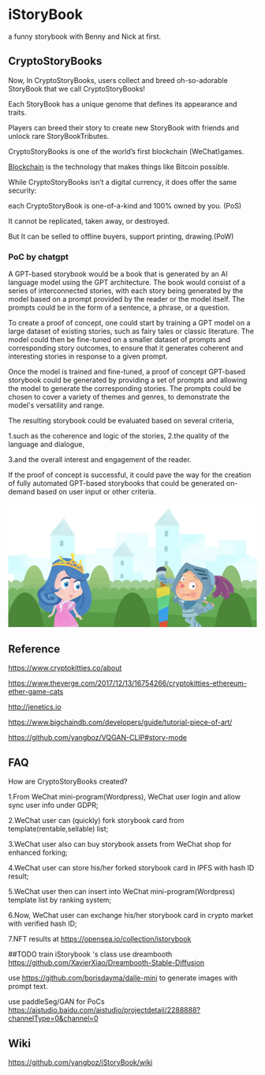 # iStoryBook
a funny storybook with Benny and Nick at first.

## CryptoStoryBooks

Now, In CryptoStoryBooks, users collect and breed oh-so-adorable StoryBook that we call CryptoStoryBooks! 

Each StoryBook has a unique genome that defines its appearance and traits. 

Players can breed their story to create new StoryBook with friends and unlock rare StoryBookTributes.

CryptoStoryBooks is one of the world’s first blockchain (WeChat)games. 

[Blockchain](https://github.com/yangboz/iStoryBook/wiki/Blockchain) is the technology that makes things like Bitcoin possible. 

While CryptoStoryBooks isn’t a digital currency, it does offer the same security: 

each CryptoStoryBook is one-of-a-kind and 100% owned by you. (PoS)

It cannot be replicated, taken away, or destroyed. 

But It can be selled to offline buyers, support printing, drawing.(PoW)

### PoC by chatgpt

A GPT-based storybook would be a book that is generated by an AI language model using the GPT architecture. The book would consist of a series of interconnected stories, with each story being generated by the model based on a prompt provided by the reader or the model itself. The prompts could be in the form of a sentence, a phrase, or a question.

To create a proof of concept, one could start by training a GPT model on a large dataset of existing stories, such as fairy tales or classic literature. The model could then be fine-tuned on a smaller dataset of prompts and corresponding story outcomes, to ensure that it generates coherent and interesting stories in response to a given prompt.


Once the model is trained and fine-tuned, a proof of concept GPT-based storybook could be generated by providing a set of prompts and allowing the model to generate the corresponding stories. The prompts could be chosen to cover a variety of themes and genres, to demonstrate the model's versatility and range.


The resulting storybook could be evaluated based on several criteria, 

1.such as the coherence and logic of the stories, 
2.the quality of the language and dialogue, 

3.and the overall interest and engagement of the reader. 

If the proof of concept is successful, it could pave the way for the creation of fully automated GPT-based storybooks that could be generated on-demand based on user input or other criteria.

![CypytoStoryBook](https://raw.githubusercontent.com/yangboz/iStoryBook/master/assets/previews/low/%E9%AA%91%E5%A3%AB%E5%86%92%E9%99%A9Begin01%20%E6%8B%B7%E8%B4%9D_res%20(3).jpg)

## Reference

https://www.cryptokitties.co/about

https://www.theverge.com/2017/12/13/16754266/cryptokitties-ethereum-ether-game-cats

http://jenetics.io

https://www.bigchaindb.com/developers/guide/tutorial-piece-of-art/

https://github.com/yangboz/VQGAN-CLIP#story-mode



## FAQ
How are CryptoStoryBooks created?

1.From WeChat mini-program(Wordpress), WeChat user login and allow sync user info under GDPR;

2.WeChat user can (quickly) fork storybook card from template(rentable,sellable) list;

3.WeChat user also can buy storybook assets from WeChat shop for enhanced forking;

4.WeChat user can store his/her forked storybook card in IPFS with hash ID result;

5.WeChat user then can insert into  WeChat mini-program(Wordpress) template list by ranking system;

6.Now, WeChat user can exchange his/her storybook card in crypto market with verified hash ID;


7.NFT results at https://opensea.io/collection/istorybook



##TODO
train iStorybook 's class use dreambooth 
https://github.com/XavierXiao/Dreambooth-Stable-Diffusion

use https://github.com/borisdayma/dalle-mini to generate images with prompt text.

use paddleSeg/GAN for PoCs https://aistudio.baidu.com/aistudio/projectdetail/2288888?channelType=0&channel=0


## Wiki

https://github.com/yangboz/iStoryBook/wiki
